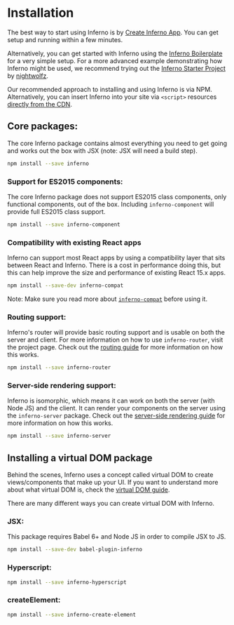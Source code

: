 # Installation

The best way to start using Inferno is by [Create Inferno App](https://github.com/infernojs/create-inferno-app). You can get setup and running within a few minutes.

Alternatively, you can get started with Inferno using the [Inferno Boilerplate](https://github.com/infernojs/inferno-boilerplate) for a very simple setup.
For a more advanced example demonstrating how Inferno might be used, we recommend trying
out the [Inferno Starter Project](https://github.com/nightwolfz/inferno-starter) by [nightwolfz](https://github.com/nightwolfz/).

Our recommended approach to installing and using Inferno is via NPM. Alternatively, you can insert Inferno into your site via `<script>` resources
[directly from the CDN](using-cdn).

## Core packages:

The core Inferno package contains almost everything you need to get going and works out the box with JSX (note: JSX will need a build step).

```sh
npm install --save inferno
```

### Support for ES2015 components:

The core Inferno package does not support ES2015 class components, only functional components, out of the box. Including
`inferno-component` will provide full ES2015 class support.

```sh
npm install --save inferno-component
```

### Compatibility with existing React apps

Inferno can support most React apps by using a compatibility layer that sits between React and Inferno. There is a cost in performance doing
this, but this can help improve the size and performance of existing React 15.x apps.

```sh
npm install --save-dev inferno-compat
```

Note: Make sure you read more about [`inferno-compat`](https://github.com/trueadm/inferno/tree/master/packages/inferno-compat) before using it.

### Routing support:

Inferno's router will provide basic routing support and is usable on both the server and client. For more information on how to use `inferno-router`, visit the project page.
Check out the [routing guide](routing) for more information on how this works.

```sh
npm install --save inferno-router
```

### Server-side rendering support:

Inferno is isomorphic, which means it can work on both the server (with Node JS) and the client. It can render your components on the server using the `inferno-server` package.
Check out the [server-side rendering guide](server-side-rendering) for more information on how this works.

```sh
npm install --save inferno-server
```

## Installing a virtual DOM package

Behind the scenes, Inferno uses a concept called virtual DOM to create views/components that make up your UI. If you want to understand more about what
virtual DOM is, check the [virtual DOM guide](todo).

There are many different ways you can create virtual DOM with Inferno.

### JSX:

This package requires Babel 6+ and Node JS in order to compile JSX to JS.

```sh
npm install --save-dev babel-plugin-inferno
```

### Hyperscript:

```sh
npm install --save inferno-hyperscript
```

### createElement:

```sh
npm install --save inferno-create-element
```
